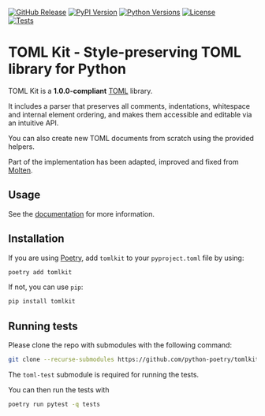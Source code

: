 [github_release]: https://img.shields.io/github/release/sdispater/tomlkit.svg?logo=github&logoColor=white
[pypi_version]: https://img.shields.io/pypi/v/tomlkit.svg?logo=python&logoColor=white
[python_versions]: https://img.shields.io/pypi/pyversions/tomlkit.svg?logo=python&logoColor=white
[github_license]: https://img.shields.io/github/license/sdispater/tomlkit.svg?logo=github&logoColor=white
[github_action]: https://github.com/sdispater/tomlkit/actions/workflows/tests.yml/badge.svg

[![GitHub Release][github_release]](https://github.com/sdispater/tomlkit/releases/)
[![PyPI Version][pypi_version]](https://pypi.org/project/tomlkit/)
[![Python Versions][python_versions]](https://pypi.org/project/tomlkit/)
[![License][github_license]](https://github.com/sdispater/tomlkit/blob/master/LICENSE)
<br>
[![Tests][github_action]](https://github.com/sdispater/tomlkit/actions/workflows/tests.yml)

# TOML Kit - Style-preserving TOML library for Python

TOML Kit is a **1.0.0-compliant** [TOML](https://toml.io/) library.

It includes a parser that preserves all comments, indentations, whitespace and internal element ordering,
and makes them accessible and editable via an intuitive API.

You can also create new TOML documents from scratch using the provided helpers.

Part of the implementation has been adapted, improved and fixed from [Molten](https://github.com/LeopoldArkham/Molten).

## Usage

See the [documentation](https://tomlkit.readthedocs.io/) for more information.

## Installation

If you are using [Poetry](https://poetry.eustace.io),
add `tomlkit` to your `pyproject.toml` file by using:

```bash
poetry add tomlkit
```

If not, you can use `pip`:

```bash
pip install tomlkit
```

## Running tests

Please clone the repo with submodules with the following command:
```bash
git clone --recurse-submodules https://github.com/python-poetry/tomlkit.git
```
The `toml-test` submodule is required for running the tests.

You can then run the tests with
```bash
poetry run pytest -q tests
```
